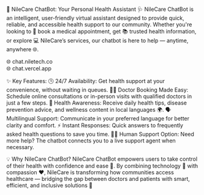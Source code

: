 🤖 NileCare ChatBot: Your Personal Health Assistant 🩺
NileCare ChatBot is an intelligent, user-friendly virtual assistant designed to provide quick, reliable, and accessible health support to our community. Whether you're looking to 📅 book a medical appointment, get 📚 trusted health information, or explore 💻 NileCare’s services, our chatbot is here to help — anytime, anywhere 🌐.

🌐 chat.niletech.co  
🌐 chat.vercel.app

✨ Key Features:
🕒 24/7 Availability: Get health support at your convenience, without waiting in queues.
👨‍⚕️ Doctor Booking Made Easy: Schedule online consultations or in-person visits with qualified doctors in just a few steps.
🧠 Health Awareness: Receive daily health tips, disease prevention advice, and wellness content in local languages 🌍.
🗣️ Multilingual Support: Communicate in your preferred language for better clarity and comfort.
⚡ Instant Responses: Quick answers to frequently asked health questions to save you time.
🧑‍💻 Human Support Option: Need more help? The chatbot connects you to a live support agent when necessary.

💡 Why NileCare ChatBot?
NileCare ChatBot empowers users to take control of their health with confidence and ease 💪. By combining technology 🤖 with compassion ❤️, NileCare is transforming how communities access healthcare — bridging the gap between doctors and patients with smart, efficient, and inclusive solutions 🌱
